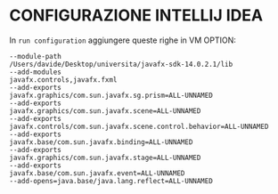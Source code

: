 # CONFIGURAZIONE INTELLIJ IDEA

In ``run configuration`` aggiungere queste righe in VM OPTION:

    --module-path
    /Users/davide/Desktop/universita/javafx-sdk-14.0.2.1/lib
    --add-modules
    javafx.controls,javafx.fxml
    --add-exports
    javafx.graphics/com.sun.javafx.sg.prism=ALL-UNNAMED
    --add-exports
    javafx.graphics/com.sun.javafx.scene=ALL-UNNAMED
    --add-exports
    javafx.controls/com.sun.javafx.scene.control.behavior=ALL-UNNAMED
    --add-exports
    javafx.base/com.sun.javafx.binding=ALL-UNNAMED
    --add-exports
    javafx.graphics/com.sun.javafx.stage=ALL-UNNAMED
    --add-exports
    javafx.base/com.sun.javafx.event=ALL-UNNAMED
    --add-opens=java.base/java.lang.reflect=ALL-UNNAMED